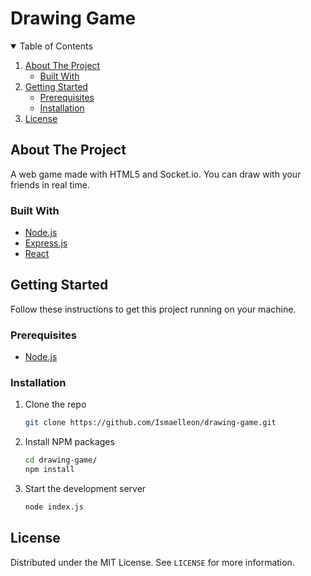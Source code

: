 # Drawing Game

<!-- TABLE OF CONTENTS -->
<details open="open">
	<summary>Table of Contents</summary>
	<ol>
		<li>
			<a href="#about-the-project">About The Project</a>
			<ul>
				<li><a href="#built-with">Built With</a></li>
			</ul>
		</li>
		<li>
			<a href="#getting-started">Getting Started</a>
			<ul>
				<li><a href="#prerequisites">Prerequisites</a></li>
				<li><a href="#installation">Installation</a></li>
			</ul>
		</li>
		<li><a href="#license">License</a></li>
	</ol>
</details>

## About The Project
A web game made with HTML5 and Socket.io. You can draw with your friends in real time.

### Built With

* [Node.js](https://nodejs.org)
* [Express.js](https://expressjs.com)
* [React](https://reactjs.com)

<!-- GETTING STARTED -->
## Getting Started

Follow these instructions to get this project running on your machine.

### Prerequisites

* [Node.js](https://nodejs.org/en/download)

### Installation

1. Clone the repo
	 ```sh
	 git clone https://github.com/Ismaelleon/drawing-game.git
	 ```
2. Install NPM packages
	 ```sh
	 cd drawing-game/
	 npm install
	 ```
3. Start the development server
	 ```sh
	 node index.js
	 ```

<!-- LICENSE -->
## License

Distributed under the MIT License. See `LICENSE` for more information.


